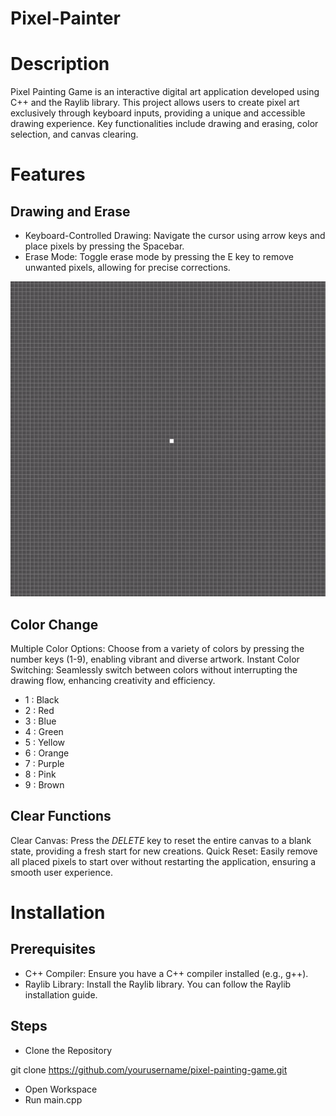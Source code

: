 # Pixel-Painter

# Description

Pixel Painting Game is an interactive digital art application developed using C++ and the Raylib library. This project allows users to create pixel art exclusively through keyboard inputs, providing a unique and accessible drawing experience. Key functionalities include drawing and erasing, color selection, and canvas clearing.

# Features

## Drawing and Erase

- Keyboard-Controlled Drawing: Navigate the cursor using arrow keys and place pixels by pressing the Spacebar.
- Erase Mode: Toggle erase mode by pressing the E key to remove unwanted pixels, allowing for precise corrections.

![Demo GIF](demo/Drawing.gif)

## Color Change

Multiple Color Options: Choose from a variety of colors by pressing the number keys (1-9), enabling vibrant and diverse artwork.
Instant Color Switching: Seamlessly switch between colors without interrupting the drawing flow, enhancing creativity and efficiency.

- 1 : Black
- 2 : Red
- 3 : Blue
- 4 : Green
- 5 : Yellow
- 6 : Orange
- 7 : Purple
- 8 : Pink
- 9 : Brown

## Clear Functions

Clear Canvas: Press the _DELETE_ key to reset the entire canvas to a blank state, providing a fresh start for new creations.
Quick Reset: Easily remove all placed pixels to start over without restarting the application, ensuring a smooth user experience.

# Installation

## Prerequisites

- C++ Compiler: Ensure you have a C++ compiler installed (e.g., g++).
- Raylib Library: Install the Raylib library. You can follow the Raylib installation guide.

## Steps

- Clone the Repository

git clone https://github.com/yourusername/pixel-painting-game.git

- Open Workspace
- Run main.cpp

